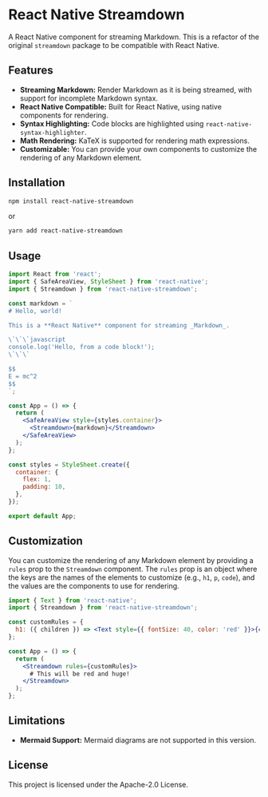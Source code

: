 # React Native Streamdown

A React Native component for streaming Markdown. This is a refactor of the original `streamdown` package to be compatible with React Native.

## Features

-   **Streaming Markdown:** Render Markdown as it is being streamed, with support for incomplete Markdown syntax.
-   **React Native Compatible:** Built for React Native, using native components for rendering.
-   **Syntax Highlighting:** Code blocks are highlighted using `react-native-syntax-highlighter`.
-   **Math Rendering:** KaTeX is supported for rendering math expressions.
-   **Customizable:** You can provide your own components to customize the rendering of any Markdown element.

## Installation

```bash
npm install react-native-streamdown
```

or

```bash
yarn add react-native-streamdown
```

## Usage

```jsx
import React from 'react';
import { SafeAreaView, StyleSheet } from 'react-native';
import { Streamdown } from 'react-native-streamdown';

const markdown = `
# Hello, world!

This is a **React Native** component for streaming _Markdown_.

\`\`\`javascript
console.log('Hello, from a code block!');
\`\`\`

$$
E = mc^2
$$
`;

const App = () => {
  return (
    <SafeAreaView style={styles.container}>
      <Streamdown>{markdown}</Streamdown>
    </SafeAreaView>
  );
};

const styles = StyleSheet.create({
  container: {
    flex: 1,
    padding: 10,
  },
});

export default App;
```

## Customization

You can customize the rendering of any Markdown element by providing a `rules` prop to the `Streamdown` component. The `rules` prop is an object where the keys are the names of the elements to customize (e.g., `h1`, `p`, `code`), and the values are the components to use for rendering.

```jsx
import { Text } from 'react-native';
import { Streamdown } from 'react-native-streamdown';

const customRules = {
  h1: ({ children }) => <Text style={{ fontSize: 40, color: 'red' }}>{children}</Text>,
};

const App = () => {
  return (
    <Streamdown rules={customRules}>
      # This will be red and huge!
    </Streamdown>
  );
};
```

## Limitations

-   **Mermaid Support:** Mermaid diagrams are not supported in this version.

## License

This project is licensed under the Apache-2.0 License.
